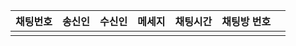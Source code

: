 | 채팅번호 | 송신인 | 수신인 | 메세지 | 채팅시간 | 채팅방 번호 |  |
| ---- | ---- | ---- | ---- | ---- | ---- | ---- |
|  |  |  |  |  |  |  |